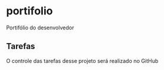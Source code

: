 # portifolio
Portifólio do desenvolvedor

## Tarefas 

O controle das tarefas desse projeto será realizado no GitHub
